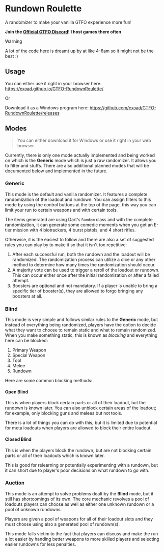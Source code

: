 # Rundown Roulette

A randomizer to make your vanilla GTFO experience more fun!

**Join the [Official GTFO Discord](https://www.discord.com/invite/gtfo)! I host games there often**

> [!WARNING]
> A lot of the code here is dreamt up by at like 4-6am so it might not be the best :)

## Usage

You can either use it right in your browser here: https://exoad.github.io/GTFO-RundownRoulette/

Or

Download it as a Windows program here: https://github.com/exoad/GTFO-RundownRoulette/releases

## Modes

> You can either download it for Windows or use it right in your web browser.

Currently, there is only one mode actually implemented and being worked on which is the
**Generic** mode which is just a raw randomizer. It allows you to filter and stuffs. There are also
additional planned modes that will be documented below and implemented in the future.

### Generic

This mode is the default and vanilla randomizer. It features a complete randomization of the loadout
and rundown. You can assign filters to this mode by using the control buttons at the top of the page,
this way you can limit your run to certain weapons and with certain tools.

The items generated are using Dart's `Random` class and with the complete randomization, it can
generate some comedic moments when you get an E-tier mission with 4 biotrackers, 4 burst pistols, and
4 short rifles.

Otherwise, it is the easiest to follow and there are also a set of suggested rules you can play by
to make it so that it isn't too repetitive:

1. After each successful run, both the rundown and the loadout will be randomized. The randomization process can utilize a dice or any other method to determine how many times the randomization should occur.
2. A majority vote can be used to trigger a reroll of the loadout or rundown. This can occur either once after the initial randomization or after a failed attempt.
3. Boosters are optional and not mandatory. If a player is unable to bring a specific tier of booster(s), they are allowed to forgo bringing any boosters at all.

### Blind

This mode is very simple and follows similar rules to the **Generic** mode, but instead of everything being
randomized, players have the option to decide what they want to choose to remain static and what to remain
randomized. When you make something static, this is known as *blocking* and everything here can be blocked:

1. Primary Weapon
2. Special Weapon
3. Tool
4. Melee
5. Rundown

Here are some common blocking methods:

#### Open Blind

This is when players block certain parts or all of their loadout, but the rundown is known later. You can
also unblock certain areas of the loadout; for example, only blocking guns and melees but not tools.

There is a lot of things you can do with this, but it is limited due to potential for meta loadouts when players
are allowed to block their entire loadout.

#### Closed Blind

This is when the players block the rundown, but are not blocking certain parts or all of their loadouts which is
known later.

This is good for relearning or potentially experimenting with a rundown, but it can short due to player's poor
decisions on what rundown to go with.

### Auction

This mode is an attempt to solve problems dealt by the **Blind** mode, but it still has shortcomings of its own.
The core mechanic revolves a pool of loadouts players can choose as well as either one unknown rundown or a pool
of unknown rundowns.

Players are given a pool of weapons for all of their loadout slots and they must choose using also a generated pool
of rundown(s).

This mode falls victim to the fact that players can discuss and make the run a lot easier by handing better weapons
to more skilled players and selecting easier rundowns for less penalties.
